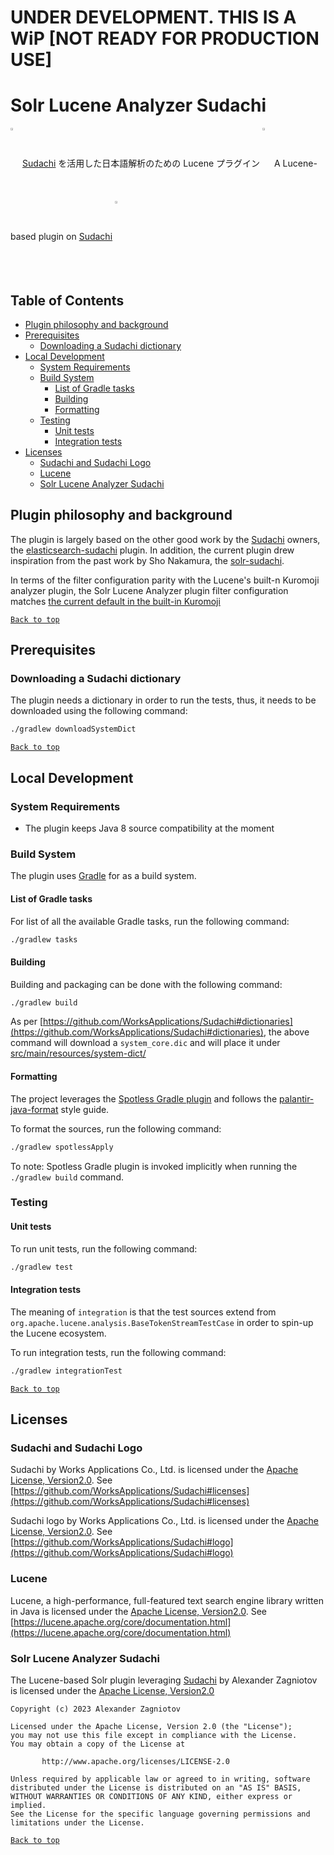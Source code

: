 # UNDER DEVELOPMENT. THIS IS A WiP [NOT READY FOR PRODUCTION USE]

# Solr Lucene Analyzer Sudachi
<img align="center" src="https://cdn.jsdelivr.net/gh/WorksApplications/sudachi@develop/docs/Sudachi.png" width="3%" height="3%" /> [Sudachi](https://github.com/WorksApplications/Sudachi) を活用した日本語解析のための Lucene プラグイン <img align="center" src="https://cdn.jsdelivr.net/gh/WorksApplications/sudachi@develop/docs/Sudachi.png" width="3%" height="3%" /> A Lucene-based plugin on [Sudachi](https://github.com/WorksApplications/Sudachi) <img align="center" src="https://cdn.jsdelivr.net/gh/WorksApplications/sudachi@develop/docs/Sudachi.png" width="3%" height="3%" />

## Table of Contents
<!-- TOC -->
* [Plugin philosophy and background](#plugin-philosophy-and-background)
* [Prerequisites](#prerequisites)
  * [Downloading a Sudachi dictionary](#downloading-a-sudachi-dictionary)
* [Local Development](#local-development)
  * [System Requirements](#system-requirements)
  * [Build System](#build-system)
    * [List of Gradle tasks](#list-of-gradle-tasks)
    * [Building](#building)
    * [Formatting](#formatting)
  * [Testing](#testing)
    * [Unit tests](#unit-tests)
    * [Integration tests](#integration-tests)
* [Licenses](#licenses)
  * [Sudachi and Sudachi Logo](#sudachi-and-sudachi-logo)
  * [Lucene](#lucene)
  * [Solr Lucene Analyzer Sudachi](#solr-lucene-analyzer-sudachi)
<!-- TOC -->

## Plugin philosophy and background

The plugin is largely based on the other good work by the [Sudachi](https://github.com/WorksApplications/Sudachi) owners, the [elasticsearch-sudachi](https://github.com/WorksApplications/elasticsearch-sudachi) plugin. In addition, the current plugin drew inspiration from the past work by Sho Nakamura, the [solr-sudachi](https://github.com/sh0nk/solr-sudachi).

In terms of the filter configuration parity with the Lucene's built-n Kuromoji analyzer plugin, the Solr Lucene Analyzer plugin filter configuration matches [the current default in the built-in Kuromoji](https://github.com/apache/lucene/blob/305d9ebb86b74dea725ed38f2ae3d8bc1b107ed5/lucene/analysis/kuromoji/src/java/org/apache/lucene/analysis/ja/JapaneseAnalyzer.java#L109-L116)

[`Back to top`](#table-of-contents)

## Prerequisites

### Downloading a Sudachi dictionary

The plugin needs a dictionary in order to run the tests, thus, it needs to be downloaded using the following command:

```bash
./gradlew downloadSystemDict
```

[`Back to top`](#table-of-contents)

## Local Development

### System Requirements

- The plugin keeps Java 8 source compatibility at the moment

### Build System

The plugin uses [Gradle](https://gradle.org/) for as a build system.

#### List of Gradle tasks

For list of all the available Gradle tasks, run the following command:

```bash
./gradlew tasks
```

#### Building

Building and packaging can be done with the following command:

```bash
./gradlew build
```

As per [https://github.com/WorksApplications/Sudachi#dictionaries](https://github.com/WorksApplications/Sudachi#dictionaries), the above command will download a `system_core.dic` and will place it under [src/main/resources/system-dict/](src/main/resources/system-dict)

#### Formatting

The project leverages the [Spotless Gradle plugin](https://github.com/diffplug/spotless/tree/main/plugin-gradle) and follows the [palantir-java-format](https://github.com/palantir/palantir-java-format) style guide.

To format the sources, run the following command:

```bash
./gradlew spotlessApply
```

To note: Spotless Gradle plugin is invoked implicitly when running the `./gradlew build` command.

### Testing

#### Unit tests

To run unit tests, run the following command:

```bash
./gradlew test
```

#### Integration tests

The meaning of `integration` is that the test sources extend from `org.apache.lucene.analysis.BaseTokenStreamTestCase` in order to spin-up the Lucene ecosystem.

To run integration tests, run the following command:

```bash
./gradlew integrationTest
```

[`Back to top`](#table-of-contents)

## Licenses

### Sudachi and Sudachi Logo

Sudachi by Works Applications Co., Ltd. is licensed under the [Apache License, Version2.0](http://www.apache.org/licenses/LICENSE-2.0.html). See [https://github.com/WorksApplications/Sudachi#licenses](https://github.com/WorksApplications/Sudachi#licenses)

Sudachi logo by Works Applications Co., Ltd. is licensed under the [Apache License, Version2.0](http://www.apache.org/licenses/LICENSE-2.0.html). See [https://github.com/WorksApplications/Sudachi#logo](https://github.com/WorksApplications/Sudachi#logo)

### Lucene

Lucene, a high-performance, full-featured text search engine library written in Java is licensed under the [Apache License, Version2.0](http://www.apache.org/licenses/LICENSE-2.0.html). See [https://lucene.apache.org/core/documentation.html](https://lucene.apache.org/core/documentation.html)


### Solr Lucene Analyzer Sudachi

The Lucene-based Solr plugin leveraging [Sudachi](https://github.com/WorksApplications/Sudachi) by Alexander Zagniotov is licensed under the [Apache License, Version2.0](http://www.apache.org/licenses/LICENSE-2.0.html)

```
Copyright (c) 2023 Alexander Zagniotov

Licensed under the Apache License, Version 2.0 (the "License");
you may not use this file except in compliance with the License.
You may obtain a copy of the License at

       http://www.apache.org/licenses/LICENSE-2.0

Unless required by applicable law or agreed to in writing, software
distributed under the License is distributed on an "AS IS" BASIS,
WITHOUT WARRANTIES OR CONDITIONS OF ANY KIND, either express or implied.
See the License for the specific language governing permissions and
limitations under the License.
```
[`Back to top`](#table-of-contents)

